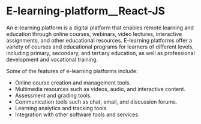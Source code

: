 # E-learning-platform__React-JS

An e-learning platform is a digital platform that enables remote learning and education through online courses, webinars, video lectures, interactive assignments, and other educational resources. E-learning platforms offer a variety of courses and educational programs for learners of different levels, including primary, secondary, and tertiary education, as well as professional development and vocational training.

Some of the features of e-learning platforms include:

- Online course creation and management tools.
- Multimedia resources such as videos, audio, and interactive content.
- Assessment and grading tools.
- Communication tools such as chat, email, and discussion forums.
- Learning analytics and tracking tools.
- Integration with other software tools and services.
